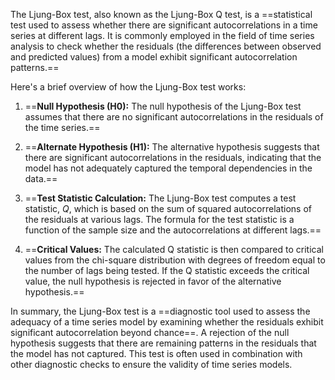 The Ljung-Box test, also known as the Ljung-Box Q test, is a ==statistical test used to assess whether there are significant autocorrelations in a time series at different lags. It is commonly employed in the field of time series analysis to check whether the residuals (the differences between observed and predicted values) from a model exhibit significant autocorrelation patterns.==

Here's a brief overview of how the Ljung-Box test works:

1. ==**Null Hypothesis (H0):** The null hypothesis of the Ljung-Box test assumes that there are no significant autocorrelations in the residuals of the time series.==

2. ==**Alternate Hypothesis (H1):** The alternative hypothesis suggests that there are significant autocorrelations in the residuals, indicating that the model has not adequately captured the temporal dependencies in the data.==

3. ==**Test Statistic Calculation:** The Ljung-Box test computes a test statistic, $Q$, which is based on the sum of squared autocorrelations of the residuals at various lags. The formula for the test statistic is a function of the sample size and the autocorrelations at different lags.==

4. ==**Critical Values:** The calculated Q statistic is then compared to critical values from the chi-square distribution with degrees of freedom equal to the number of lags being tested. If the Q statistic exceeds the critical value, the null hypothesis is rejected in favor of the alternative hypothesis.==

In summary, the Ljung-Box test is a ==diagnostic tool used to assess the adequacy of a time series model by examining whether the residuals exhibit significant autocorrelation beyond chance==. A rejection of the null hypothesis suggests that there are remaining patterns in the residuals that the model has not captured. This test is often used in combination with other diagnostic checks to ensure the validity of time series models.